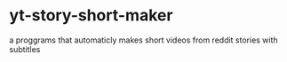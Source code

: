 # yt-story-short-maker
a proggrams that automaticly makes short videos from reddit stories with subtitles
